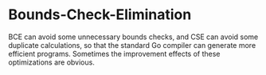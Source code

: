 # Bounds-Check-Elimination
BCE can avoid some unnecessary bounds checks, and CSE can avoid some duplicate calculations, so that the standard Go compiler can generate more efficient programs. Sometimes the improvement effects of these optimizations are obvious.
